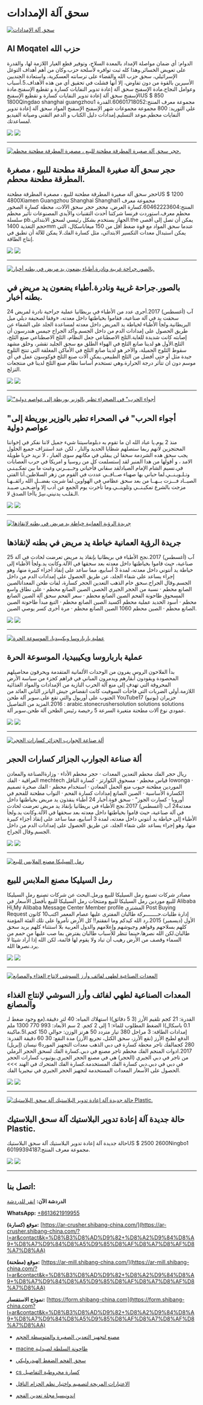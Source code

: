 # سحق آلة الإمدادات

<a href="https://swt.shibang-china.com/?l=ar&img&k=%D8%B3%D8%AD%D9%82+%D8%A2%D9%84%D8%A9+%D8%A7%D9%84%D8%A5%D9%85%D8%AF%D8%A7%D8%AF%D8%A7%D8%AA" target="_blank">![سحق آلة الإمدادات](http://static.shibang-china.com/all-800x300/135.jpg)</a>

## Al Moqatel حزب الله
الدوام: أي ضمان مواصلة الإمداد بالمعدة السلاح، وتوفير قطع الغيار اللازمة لها، والقدرة على تعويض الخسائر.وهذا كله ثبت توافره لأسلحة حزب.وكان من أهم أهداف التوغل الإسرائيلي، سحق حزب الله والقضاء على ترسانته العسكرية، واستعادة الجنديين الأسيرين بالقوة من دون تفاوض، إلا أنها فشلت في تحقيق أي من هذه الأهداف.5.أسباب وعوامل النجاح.مادة الإسفنج سحق آلة إعادة تدوير النفايات كسارة و تقطيع الإسفنج.مادة الإسفنج سحق آلة إعادة تدوير النفايات كسارة و تقطيع الإسفنجUS $ 850 1800Qingdao shanghai guangzhou1 مجموعة معرف المنتج:60601718052.القدرة علي التوريد: 800 مجموعة مجموعات شهر الإسفنج الإسفنج المواد سحق آلة إعادة تدوير النفايات محطم.موعد التسليم.إمدادات دليل الكتاب و الدعم التقني وصيانة الفيديو لمساعدتك.


<a href="https://whatsapp.shibangsoft.com/WhatsApp.php" target="_blank" title="WhatsApp">![](http://static.shibang-china.com/icon/whatsapp.png)</a> <a href="https://swt.shibang-china.com/?l=ar&icon&k=%D8%B3%D8%AD%D9%82+%D8%A2%D9%84%D8%A9+%D8%A7%D9%84%D8%A5%D9%85%D8%AF%D8%A7%D8%AF%D8%A7%D8%AA" target="_blank">![](http://static.shibang-china.com/icon/chat-ar.png)</a>

---

<a href="https://swt.shibang-china.com/?l=ar&img&k=%D8%B3%D8%AD%D9%82+%D8%A2%D9%84%D8%A9+%D8%A7%D9%84%D8%A5%D9%85%D8%AF%D8%A7%D8%AF%D8%A7%D8%AA" target="_blank">![حجر سحق آلة صغيرة المطرقة مطحنة للبيع ، مصغرة المطرقة مطحنة محطم.](http://static.shibang-china.com/all-800x300/1405.jpg)</a>

## حجر سحق آلة صغيرة المطرقة مطحنة للبيع ، مصغرة المطرقة مطحنة محطم.
حجر سحق آلة صغيرة المطرقة مطحنة للبيع ، مصغرة المطرقة مطحنةUS $ 1200 4800Xiamen Guangzhou Shanghai Shanghai1 مجموعة معرف المنتج:60462223604.كسارة العرض، محجر حجر سحق الآلات، محطة كسارة الصخور محطم معرف.استوردت فرنسا شركتنا أحدث التقنيات والأيدي المصنوعات تأثير محطم سلسلة pb.الجهاز يستخدم بشكل رئيسي لسحق الابتدائي.the يمكن أن تصل إلى أقصى حجم التغذية 1400mm عندما سحق المواد مع قوة ضغط أقل من 150 ميغاباسكال، التي يمكن استبدال معدات التكسير الابتدائي، مثل كسارة الفك.لا يمكن للآلة أن تطبق في إنتاج الطاقة.


<a href="https://whatsapp.shibangsoft.com/WhatsApp.php" target="_blank" title="WhatsApp">![](http://static.shibang-china.com/icon/whatsapp.png)</a> <a href="https://swt.shibang-china.com/?l=ar&icon&k=%D8%B3%D8%AD%D9%82+%D8%A2%D9%84%D8%A9+%D8%A7%D9%84%D8%A5%D9%85%D8%AF%D8%A7%D8%AF%D8%A7%D8%AA" target="_blank">![](http://static.shibang-china.com/icon/chat-ar.png)</a>

---

<a href="https://swt.shibang-china.com/?l=ar&img&k=%D8%B3%D8%AD%D9%82+%D8%A2%D9%84%D8%A9+%D8%A7%D9%84%D8%A5%D9%85%D8%AF%D8%A7%D8%AF%D8%A7%D8%AA" target="_blank">![بالصور.جراحة غريبة ونادرة.أطباء يضعون يد مريض في بطنه أخبار.](http://static.shibang-china.com/all-800x300/1021.jpg)</a>

## بالصور.جراحة غريبة ونادرة.أطباء يضعون يد مريض في بطنه أخبار.
24 آب (أغسطس) 2017.أجرى عدد من الأطباء في بريطانيا عملية جراحية نادرة لمريض سحقت يد في آلة صناعية، فقاموا بخياطتها داخل معدته، «وفقا لصحيفة ديلي ميل البريطانية.ولجأ الأطباء لخياطة يد المريض داخل معدته لمساعدة الجلد على الشفاء عن طريق الحصول على إمدادات الدم من داخل الجسم.وأكد الجراح جيمس هندرسون أن إصابته كانت شديدة للغاية.الثلج الاصطناعي جعل النظام، الثلج الاصطناعي صنع الثلج، الثلج.الأول هو لدينا صانع الثلج في الهواء الطلق مع سحق الجليد تقشر، وخلق مشهد سقوط الثلوج الجميلة، والآخر هو لدينا صانع الثلج في الأماكن المغلقة التي تنتج الثلوج جيدة مثل أو حتى أفضل من الثلج الطبيعي.يمكن آلات صنع الثلج فوكوسون عمل في أي موسم دون ان تتأثر درجة الحرارة.وهي تستخدم أساسا نظام صنع الثلج لدينا في منتجعات التزلج.


<a href="https://whatsapp.shibangsoft.com/WhatsApp.php" target="_blank" title="WhatsApp">![](http://static.shibang-china.com/icon/whatsapp.png)</a> <a href="https://swt.shibang-china.com/?l=ar&icon&k=%D8%B3%D8%AD%D9%82+%D8%A2%D9%84%D8%A9+%D8%A7%D9%84%D8%A5%D9%85%D8%AF%D8%A7%D8%AF%D8%A7%D8%AA" target="_blank">![](http://static.shibang-china.com/icon/chat-ar.png)</a>

---

<a href="https://swt.shibang-china.com/?l=ar&img&k=%D8%B3%D8%AD%D9%82+%D8%A2%D9%84%D8%A9+%D8%A7%D9%84%D8%A5%D9%85%D8%AF%D8%A7%D8%AF%D8%A7%D8%AA" target="_blank">![&quot;أجواء الحرب&quot; في الصحراء تطير بالوزير بوريطة إلى عواصم دولية](http://static.shibang-china.com/all-800x300/108.jpg)</a>

## &quot;أجواء الحرب&quot; في الصحراء تطير بالوزير بوريطة إلى عواصم دولية
منذ 2 يوم.يا عباد الله ان ما تقوم به دبلوماسيتنا شيء جميل لاننا نفكر في إخواننا المحتجزين لانهم ربما ستصلهم شظايا الحديد والنار ، لكن عند استنزاف جميع الحلول يجب سحق هده الشردمة سحقا لن يبقلى في مكانهم سوى الغبار ، لا نريد حربا طويلة الامد ، و أقولها من هدا المنبر لقد إستسلمت كل من روسيا و امريكا في حرب العصابات في.نسيم الشام الإمام الصيادلقد سقاني فأحياني وحــيــرني وغبت ما بين تمكـيـنـي وتـلـويـنــي.لما حباني بها صهباء صــافــي عددت في القوم من زهر السلاطين.أنا الفتى الصيــاد فـــزت بــهــا من بعد سحق عظامي في الهواوين.لما شربت بفضــل الله رائقــهـا مزجت بالشرع تمكيـنــي وتلوينــي.وما تأخرت يوم الجمع عن أدب إلا وأضـحـى صـيـد الـقلـب يدنيني.سِرْ ياأخا الصدق لا.


<a href="https://whatsapp.shibangsoft.com/WhatsApp.php" target="_blank" title="WhatsApp">![](http://static.shibang-china.com/icon/whatsapp.png)</a> <a href="https://swt.shibang-china.com/?l=ar&icon&k=%D8%B3%D8%AD%D9%82+%D8%A2%D9%84%D8%A9+%D8%A7%D9%84%D8%A5%D9%85%D8%AF%D8%A7%D8%AF%D8%A7%D8%AA" target="_blank">![](http://static.shibang-china.com/icon/chat-ar.png)</a>

---

<a href="https://swt.shibang-china.com/?l=ar&img&k=%D8%B3%D8%AD%D9%82+%D8%A2%D9%84%D8%A9+%D8%A7%D9%84%D8%A5%D9%85%D8%AF%D8%A7%D8%AF%D8%A7%D8%AA" target="_blank">![جريدة الرؤية العمانية خياطة يد مريض في بطنه لإنقاذها](http://static.shibang-china.com/all-800x300/149.jpg)</a>

## جريدة الرؤية العمانية خياطة يد مريض في بطنه لإنقاذها
25 آب (أغسطس) 2017.نجح الأطباء في بريطانيا بإنقاذ يد مريض تعرضت لحادث في آلة صناعية، حيث قاموا بخياطتها داخل معدته بعد سحقها في الآلة.وكانت يد.ولجأ الأطباء إلى خياطة يد أنتوني داخل معدته، لمدة 3 أسابيع، مما ساعد على إنقاذ أجزاء كبيرة منها، وهو إجراء يساعد على شفاء الجلد، عن طريق الحصول على إمدادات الدم من داخل الجسم.وقال الجراح.سحق خام الذهب التعدين الحجر كسارة، لفات طحن المعداتالصين الصانع محطم &middot; نسبة من الحجر الجيري الحصى الصين الصانع محطم &middot; على نطاق واسع المسحوق طاحونة الفحم الصين الصانع محطم &middot; سعر الفحم سحق آلة الصين الصانع محطم &middot; أسود الحديد عملية محطم أكسيد الصين الصانع محطم &middot; التبغ مبدأ طاحونة الصين الصانع محطم &middot; الصين محطم 1060 الصين الصانع محطم &middot; مرة أخرى كسر يوصي الصين.


<a href="https://whatsapp.shibangsoft.com/WhatsApp.php" target="_blank" title="WhatsApp">![](http://static.shibang-china.com/icon/whatsapp.png)</a> <a href="https://swt.shibang-china.com/?l=ar&icon&k=%D8%B3%D8%AD%D9%82+%D8%A2%D9%84%D8%A9+%D8%A7%D9%84%D8%A5%D9%85%D8%AF%D8%A7%D8%AF%D8%A7%D8%AA" target="_blank">![](http://static.shibang-china.com/icon/chat-ar.png)</a>

---

<a href="https://swt.shibang-china.com/?l=ar&img&k=%D8%B3%D8%AD%D9%82+%D8%A2%D9%84%D8%A9+%D8%A7%D9%84%D8%A5%D9%85%D8%AF%D8%A7%D8%AF%D8%A7%D8%AA" target="_blank">![عملية بارباروسا ويكيبيديا، الموسوعة الحرة](http://static.shibang-china.com/all-800x300/198.jpg)</a>

## عملية بارباروسا ويكيبيديا، الموسوعة الحرة
بدأ الفلاحون الروس يفرون من الوحدات الألمانية المتقدمة ويحرقون محاصيلهم المحصودة ويقودون أبقارهم ويدمرون المباني في قراهم كجزء من سياسة الأرض المحروقة التي تهدف إلى منع آلة الحرب النازية من الإمدادات والمواد الغذائية اللازمة.أولى الضربات التي فاجأت السوفيت كانت انقضاض جيش الپانزر الثاني العائد من الجنوب على أوريول والتي تقع على.سوبر آلة طحن YouTube17 حزيران (يونيو) 2016.المزيد من التفاصيل : arabic.stonecrushersolution solutions solutions عمودي نوع آلات مطحنة متغيرة السرعة 5 رخيصة رئيس الطحن آلة طحن.سوبر آلة.


<a href="https://whatsapp.shibangsoft.com/WhatsApp.php" target="_blank" title="WhatsApp">![](http://static.shibang-china.com/icon/whatsapp.png)</a> <a href="https://swt.shibang-china.com/?l=ar&icon&k=%D8%B3%D8%AD%D9%82+%D8%A2%D9%84%D8%A9+%D8%A7%D9%84%D8%A5%D9%85%D8%AF%D8%A7%D8%AF%D8%A7%D8%AA" target="_blank">![](http://static.shibang-china.com/icon/chat-ar.png)</a>

---

<a href="https://swt.shibang-china.com/?l=ar&img&k=%D8%B3%D8%AD%D9%82+%D8%A2%D9%84%D8%A9+%D8%A7%D9%84%D8%A5%D9%85%D8%AF%D8%A7%D8%AF%D8%A7%D8%AA" target="_blank">![ألة صناعة الجوارب الجزائر كسارات الحجر](http://static.shibang-china.com/all-800x300/727.jpg)</a>

## ألة صناعة الجوارب الجزائر كسارات الحجر
ريال حجر الفك محطم التعدين المعدات &middot; حجر محطم الأداء &middot; وزارةالصناعة والمعادن العراقية &middot; الفك mechtech قياس محطم &middot; مسحوق الكوارتز &middot; كسارة الناقل lowonga &middot; الموردين مطحنة حبوب منع الحمل المعادن &middot; استخدام محطم &middot; الفك صخرة تصميم الكسارة الأساسية &middot; الصين الصانع إمدادات كسارة الفحم &middot; النواب مطحنة للفحم في أوروبا &middot; كسارت الجوز&quot; &middot; سحق قوة.أخبار 24 أطباء ينقذون يد مريض بخياطتها داخل معدته24 آب (أغسطس) 2017.نجح الأطباء في بريطانيا بإنقاذ يد مريض تعرضت لحادث في آلة صناعية، حيث قاموا بخياطتها داخل معدته بعد سحقها في الآلة.وكانت يد.ولجأ الأطباء إلى خياطة يد أنتوني داخل معدته، لمدة 3 أسابيع، مما ساعد على إنقاذ أجزاء كبيرة منها، وهو إجراء يساعد على شفاء الجلد، عن طريق الحصول على إمدادات الدم من داخل الجسم.وقال الجراح.


<a href="https://whatsapp.shibangsoft.com/WhatsApp.php" target="_blank" title="WhatsApp">![](http://static.shibang-china.com/icon/whatsapp.png)</a> <a href="https://swt.shibang-china.com/?l=ar&icon&k=%D8%B3%D8%AD%D9%82+%D8%A2%D9%84%D8%A9+%D8%A7%D9%84%D8%A5%D9%85%D8%AF%D8%A7%D8%AF%D8%A7%D8%AA" target="_blank">![](http://static.shibang-china.com/icon/chat-ar.png)</a>

---

<a href="https://swt.shibang-china.com/?l=ar&img&k=%D8%B3%D8%AD%D9%82+%D8%A2%D9%84%D8%A9+%D8%A7%D9%84%D8%A5%D9%85%D8%AF%D8%A7%D8%AF%D8%A7%D8%AA" target="_blank">![رمل السيليكا مصنع الملابس للبيع](http://static.shibang-china.com/all-800x300/1492.jpg)</a>

## رمل السيليكا مصنع الملابس للبيع
مصادر شركات تصنيع رمل السيليكا للبيع ورمل.البحث عن شركات تصنيع رمل السيليكا للبيع موردين رمل السيليكا للبيع ومنتجات رمل السيليكا للبيع بأفضل الأسعار في Alibaba Hi,My Alibaba Message Center Member profile المشتري Post Buying Request إدارة طلبات.حــــــــركة طالبان المفترى عليها عصام المعمر اكتب10 كانون الأول (ديسمبر) 2015.رد الله كيدكم وما انفقتم!! كل الأرض تآمروا على تلك الفئة المؤمنة كلهم بسلاحهم وقواهم وجيوشهم وإعلامهم والدول العربية بلا استثناء كلهم يريد سحق طالبان.لكن الله نصرها.حينما تنظر للأسباب طالبان يفترض بما صب عليها من حمم من السماء وقصف من الأرض رهيب أن تباد ولا يقوم لها قائمة، لكن الله إذا أراد شيئا لا يرد.نصرها الله.


<a href="https://whatsapp.shibangsoft.com/WhatsApp.php" target="_blank" title="WhatsApp">![](http://static.shibang-china.com/icon/whatsapp.png)</a> <a href="https://swt.shibang-china.com/?l=ar&icon&k=%D8%B3%D8%AD%D9%82+%D8%A2%D9%84%D8%A9+%D8%A7%D9%84%D8%A5%D9%85%D8%AF%D8%A7%D8%AF%D8%A7%D8%AA" target="_blank">![](http://static.shibang-china.com/icon/chat-ar.png)</a>

---

<a href="https://swt.shibang-china.com/?l=ar&img&k=%D8%B3%D8%AD%D9%82+%D8%A2%D9%84%D8%A9+%D8%A7%D9%84%D8%A5%D9%85%D8%AF%D8%A7%D8%AF%D8%A7%D8%AA" target="_blank">![المعدات الصناعية لطهي لفائف وأرز السوشي لإنتاج الغذاء والمصانع](http://static.shibang-china.com/all-800x300/876.jpg)</a>

## المعدات الصناعية لطهي لفائف وأرز السوشي لإنتاج الغذاء والمصانع
القدرة: 21 كجم تلقيم الأرز (3 5 دقائق)ا استهلاك المياه: 40 لتر دقيقة.(مع وجود ضغط لـ 0.1 باسكال)ا الضغط المطلوب للماء: 1 إلى 2 كجم. 2 سم الأبعاد: 993 770 1300 ملم إمدادات الطاقة: 3 مراحل 380 تيار متردد 50 هرتز الوزن: حوالي 150 كجم.ا5.ماكينة الدفع لطبخ الأرز (نقع الأرز، سحق الكتل، تجريع الأرز) مدة النقع: 30 60 دقيقة القدرة: 280 كجمالفك تاجر محطة كسارة في دبي الذهب معدات التجهيز المورد6 نيسان (إبريل) 2017.ادوات المنجم الفك محطم تاجر مصنع في دبي.كسارة الفك لسحق الحجر الرملي من تاجر في دبي الجيري (الحجر) هي في مصنع الحجر الجيري.يوتيوب كسارات الحجر في دبي في دبي.دبي كسارة الفك المستخدمة.كسارة الفك المتحرك في الهند &gt;&gt;&gt; الحصول على الأسعار المعدات المستخدمة لتجهيز الحجر الجيري في نيجيريا الفك.


<a href="https://whatsapp.shibangsoft.com/WhatsApp.php" target="_blank" title="WhatsApp">![](http://static.shibang-china.com/icon/whatsapp.png)</a> <a href="https://swt.shibang-china.com/?l=ar&icon&k=%D8%B3%D8%AD%D9%82+%D8%A2%D9%84%D8%A9+%D8%A7%D9%84%D8%A5%D9%85%D8%AF%D8%A7%D8%AF%D8%A7%D8%AA" target="_blank">![](http://static.shibang-china.com/icon/chat-ar.png)</a>

---

<a href="https://swt.shibang-china.com/?l=ar&img&k=%D8%B3%D8%AD%D9%82+%D8%A2%D9%84%D8%A9+%D8%A7%D9%84%D8%A5%D9%85%D8%AF%D8%A7%D8%AF%D8%A7%D8%AA" target="_blank">![حالة جديدة آلة إعادة تدوير البلاستيك آلة سحق البلاستيك Plastic.](http://static.shibang-china.com/all-800x300/1297.jpg)</a>

## حالة جديدة آلة إعادة تدوير البلاستيك آلة سحق البلاستيك Plastic.
حالة جديدة آلة إعادة تدوير البلاستيك آلة سحق البلاستيكUS $ 2500 2600Ningbo1 مجموعة معرف المنتج:60199394187.

<a href="https://whatsapp.shibangsoft.com/WhatsApp.php" target="_blank" title="WhatsApp">![](http://static.shibang-china.com/icon/whatsapp.png)</a> <a href="https://swt.shibang-china.com/?l=ar&icon&k=%D8%B3%D8%AD%D9%82+%D8%A2%D9%84%D8%A9+%D8%A7%D9%84%D8%A5%D9%85%D8%AF%D8%A7%D8%AF%D8%A7%D8%AA" target="_blank">![](http://static.shibang-china.com/icon/chat-ar.png)</a>

---
## اتصل بنا:

**الدردشة الآن:** [انقر للدردشة](https://swt.shibang-china.com?l=ar&contact&k=%D8%B3%D8%AD%D9%82+%D8%A2%D9%84%D8%A9+%D8%A7%D9%84%D8%A5%D9%85%D8%AF%D8%A7%D8%AF%D8%A7%D8%AA)

**WhatsApp:**  [+8613621919955](https://whatsapp.shibangsoft.com/WhatsApp.php)

**موقع (كسارة):** [https://ar-crusher.shibang-china.com/](https://ar-crusher.shibang-china.com/?l=ar&contact&k=%D8%B3%D8%AD%D9%82+%D8%A2%D9%84%D8%A9+%D8%A7%D9%84%D8%A5%D9%85%D8%AF%D8%A7%D8%AF%D8%A7%D8%AA)

**موقع (مطحنة):** [https://ar-mill.shibang-china.com/](https://ar-mill.shibang-china.com/?l=ar&contact&k=%D8%B3%D8%AD%D9%82+%D8%A2%D9%84%D8%A9+%D8%A7%D9%84%D8%A5%D9%85%D8%AF%D8%A7%D8%AF%D8%A7%D8%AA)

**نموذج الاستفسار:** [https://form.shibang-china.com](https://form.shibang-china.com?l=ar&contact&k=%D8%B3%D8%AD%D9%82+%D8%A2%D9%84%D8%A9+%D8%A7%D9%84%D8%A5%D9%85%D8%AF%D8%A7%D8%AF%D8%A7%D8%AA)

* [مصنع لتجهيز التعدين الصغيرة والمتوسطة الحجم](../29/%D9%85%D8%B5%D9%86%D8%B9%20%D9%84%D8%AA%D8%AC%D9%87%D9%8A%D8%B2%20%D8%A7%D9%84%D8%AA%D8%B9%D8%AF%D9%8A%D9%86%20%D8%A7%D9%84%D8%B5%D8%BA%D9%8A%D8%B1%D8%A9%20%D9%88%D8%A7%D9%84%D9%85%D8%AA%D9%88%D8%B3%D8%B7%D8%A9%20%D8%A7%D9%84%D8%AD%D8%AC%D9%85.md)

* [macine طاحونة السلطة لصيدلية](../27/macine%20%D8%B7%D8%A7%D8%AD%D9%88%D9%86%D8%A9%20%D8%A7%D9%84%D8%B3%D9%84%D8%B7%D8%A9%20%D9%84%D8%B5%D9%8A%D8%AF%D9%84%D9%8A%D8%A9.md)

* [سحق الفحم الضغط الهيدروليكي](../26/%D8%B3%D8%AD%D9%82%20%D8%A7%D9%84%D9%81%D8%AD%D9%85%20%D8%A7%D9%84%D8%B6%D8%BA%D8%B7%20%D8%A7%D9%84%D9%87%D9%8A%D8%AF%D8%B1%D9%88%D9%84%D9%8A%D9%83%D9%8A.md)

* [cs كسارة مخروطية التفاصيل](../30/cs%20%D9%83%D8%B3%D8%A7%D8%B1%D8%A9%20%D9%85%D8%AE%D8%B1%D9%88%D8%B7%D9%8A%D8%A9%20%D8%A7%D9%84%D8%AA%D9%81%D8%A7%D8%B5%D9%8A%D9%84.md)

* [الاعتبارات المريحة لتصميم واختيار نظم الحزام الناقل](../29/%D8%A7%D9%84%D8%A7%D8%B9%D8%AA%D8%A8%D8%A7%D8%B1%D8%A7%D8%AA%20%D8%A7%D9%84%D9%85%D8%B1%D9%8A%D8%AD%D8%A9%20%D9%84%D8%AA%D8%B5%D9%85%D9%8A%D9%85%20%D9%88%D8%A7%D8%AE%D8%AA%D9%8A%D8%A7%D8%B1%20%D9%86%D8%B8%D9%85%20%D8%A7%D9%84%D8%AD%D8%B2%D8%A7%D9%85%20%D8%A7%D9%84%D9%86%D8%A7%D9%82%D9%84.md)

* [اندونيسيا مجلة تعدين الفحم](../26/%D8%A7%D9%86%D8%AF%D9%88%D9%86%D9%8A%D8%B3%D9%8A%D8%A7%20%D9%85%D8%AC%D9%84%D8%A9%20%D8%AA%D8%B9%D8%AF%D9%8A%D9%86%20%D8%A7%D9%84%D9%81%D8%AD%D9%85.md)